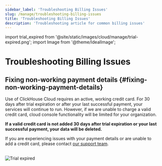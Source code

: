 ```yaml
---
sidebar_label: 'Troubleshooting Billing Issues'
slug: /manage/troubleshooting-billing-issues
title: 'Troubleshooting Billing Issues'
description: 'Troubleshooting article for common billing issues'
---
```


import trial_expired from '@site/static/images/cloud/manage/trial-expired.png';
import Image from '@theme/IdealImage';

# Troubleshooting Billing Issues

## Fixing non-working payment details {#fixing-non-working-payment-details}

Use of ClickHouse Cloud requires an active, working credit card. For 30 days after trial expiration or after your last successful payment, your services will continue to run. However, if we are unable to charge a valid credit card, cloud console functionality will be limited for your organization.

**If a valid credit card is not added 30 days after trial expiration or your last successful payment, your data will be deleted.**

If you are experiencing issues with your payment details or are unable to add a credit card, please contact [our support team](https://clickhouse.com/support/program).

<br />

<Image img={trial_expired} size="md" alt="Trial expired" border/>
